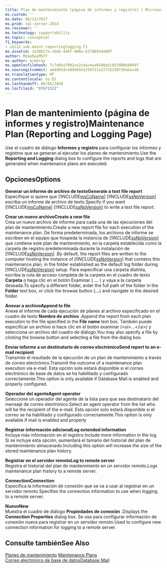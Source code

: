 ```yaml
---
title: Plan de mantenimiento (página de informes y registro) | Microsoft Docs
ms.custom: ''
ms.date: 06/13/2017
ms.prod: sql-server-2014
ms.reviewer: ''
ms.technology: supportability
ms.topic: conceptual
f1_keywords:
- sql12.swb.maint.reportinglogging.f1
ms.assetid: 3a30b17a-3deb-446f-900a-62f88934a90f
author: MikeRayMSFT
ms.author: mikeray
ms.openlocfilehash: 7c7a95a7092ce2cdac4aa0540a5cb57d86b48497
ms.sourcegitcommit: ad4d92dce894592a259721a1571b1d8736abacdb
ms.translationtype: MT
ms.contentlocale: es-ES
ms.lasthandoff: 08/04/2020
ms.locfileid: "87671522"
---
```

# <a name="maintenance-plan-reporting-and-logging-page"></a><span data-ttu-id="12d08-102">Plan de mantenimiento (página de informes y registro)</span><span class="sxs-lookup"><span data-stu-id="12d08-102">Maintenance Plan (Reporting and Logging Page)</span></span>
  <span data-ttu-id="12d08-103">Use el cuadro de diálogo **Informes y registro** para configurar los informes y registros que se generan al ejecutar los planes de mantenimiento.</span><span class="sxs-lookup"><span data-stu-id="12d08-103">Use the **Reporting and Logging** dialog box to configure the reports and logs that are generated when maintenance plans are executed.</span></span>  
  
## <a name="options"></a><span data-ttu-id="12d08-104">Opciones</span><span class="sxs-lookup"><span data-stu-id="12d08-104">Options</span></span>  
 <span data-ttu-id="12d08-105">**Generar un informe de archivo de texto**</span><span class="sxs-lookup"><span data-stu-id="12d08-105">**Generate a text file report**</span></span>  
 <span data-ttu-id="12d08-106">Especifique si quiere que [!INCLUDE[msCoName](../../includes/msconame-md.md)] [!INCLUDE[ssNoVersion](../../includes/ssnoversion-md.md)] escriba un informe de archivo de texto.</span><span class="sxs-lookup"><span data-stu-id="12d08-106">Specify if you want [!INCLUDE[msCoName](../../includes/msconame-md.md)] [!INCLUDE[ssNoVersion](../../includes/ssnoversion-md.md)] to write a text file report.</span></span>  
  
 <span data-ttu-id="12d08-107">**Crear un nuevo archivo**</span><span class="sxs-lookup"><span data-stu-id="12d08-107">**Create a new file**</span></span>  
 <span data-ttu-id="12d08-108">Crea un nuevo archivo de informe para cada una de las ejecuciones del plan de mantenimiento.</span><span class="sxs-lookup"><span data-stu-id="12d08-108">Create a new report file for each execution of the maintenance plan.</span></span> <span data-ttu-id="12d08-109">De forma predeterminada, los archivos de informe se escriben en el equipo que hospeda la instancia de [!INCLUDE[ssNoVersion](../../includes/ssnoversion-md.md)] que contiene este plan de mantenimiento, en la carpeta establecida como la carpeta de registro predeterminada durante la instalación de [!INCLUDE[ssNoVersion](../../includes/ssnoversion-md.md)] .</span><span class="sxs-lookup"><span data-stu-id="12d08-109">By default, the report files are written to the computer hosting the instance of [!INCLUDE[ssNoVersion](../../includes/ssnoversion-md.md)] that contains this maintenance plan, in the folder established as the default log folder during [!INCLUDE[ssNoVersion](../../includes/ssnoversion-md.md)] setup.</span></span> <span data-ttu-id="12d08-110">Para especificar una carpeta distinta, escriba la ruta de acceso completa de la carpeta en el cuadro de texto **Carpeta** o haga clic en el botón Examinar ( **...** ) y vaya a la carpeta deseada.</span><span class="sxs-lookup"><span data-stu-id="12d08-110">To specify a different folder, enter the full path of the folder in the **Folder** text box, or click the browse button (**...**) and navigate to the desired folder.</span></span>  
  
 <span data-ttu-id="12d08-111">**Anexar a archivo**</span><span class="sxs-lookup"><span data-stu-id="12d08-111">**Append to file**</span></span>  
 <span data-ttu-id="12d08-112">Anexe el informe de cada ejecución de planes al archivo especificado en el cuadro de texto **Nombre de archivo** .</span><span class="sxs-lookup"><span data-stu-id="12d08-112">Append the report from each plan execution to the file specified in the **File name** text box.</span></span> <span data-ttu-id="12d08-113">También puede especificar un archivo si hace clic en el botón examinar (&lt;ui&gt;...&lt;/ui&gt;) y selecciona un archivo del cuadro de diálogo.</span><span class="sxs-lookup"><span data-stu-id="12d08-113">You may also specify a file by clicking the browse button and selecting a file from the dialog box.</span></span>  
  
 <span data-ttu-id="12d08-114">**Enviar informe a un destinatario de correo electrónico**</span><span class="sxs-lookup"><span data-stu-id="12d08-114">**Send report to an e-mail recipient**</span></span>  
 <span data-ttu-id="12d08-115">Transmite el resultado de la ejecución de un plan de mantenimiento a través de correo electrónico.</span><span class="sxs-lookup"><span data-stu-id="12d08-115">Transmit the outcome of a maintenance plan execution via e-mail.</span></span> <span data-ttu-id="12d08-116">Esta opción solo estará disponible si el correo electrónico de base de datos se ha habilitado y configurado correctamente.</span><span class="sxs-lookup"><span data-stu-id="12d08-116">This option is only available if Database Mail is enabled and properly configured.</span></span>  
  
 <span data-ttu-id="12d08-117">**Operador del agente**</span><span class="sxs-lookup"><span data-stu-id="12d08-117">**Agent operator**</span></span>  
 <span data-ttu-id="12d08-118">Seleccione un operador del agente de la lista para que sea destinatario del mensaje de correo electrónico.</span><span class="sxs-lookup"><span data-stu-id="12d08-118">Select an agent operator from the list who will be the recipient of the e-mail.</span></span> <span data-ttu-id="12d08-119">Esta opción solo estará disponible si el correo se ha habilitado y configurado correctamente.</span><span class="sxs-lookup"><span data-stu-id="12d08-119">This option is only available if mail is enabled and properly</span></span>  
  
 <span data-ttu-id="12d08-120">**Registrar información adicional**</span><span class="sxs-lookup"><span data-stu-id="12d08-120">**Log extended information**</span></span>  
 <span data-ttu-id="12d08-121">Incluya más información en el registro.</span><span class="sxs-lookup"><span data-stu-id="12d08-121">Include more information in the log.</span></span> <span data-ttu-id="12d08-122">Si se incluye esta opción, aumentará el tamaño del historial del plan de mantenimiento almacenado.</span><span class="sxs-lookup"><span data-stu-id="12d08-122">Including this option will increase the size of the stored maintenance plan history.</span></span>  
  
 <span data-ttu-id="12d08-123">**Registrar en el servidor remoto**</span><span class="sxs-lookup"><span data-stu-id="12d08-123">**Log to remote server**</span></span>  
 <span data-ttu-id="12d08-124">Registra el historial del plan de mantenimiento en un servidor remoto.</span><span class="sxs-lookup"><span data-stu-id="12d08-124">Logs maintenance plan history to a remote server.</span></span>  
  
 <span data-ttu-id="12d08-125">**Connection**</span><span class="sxs-lookup"><span data-stu-id="12d08-125">**Connection**</span></span>  
 <span data-ttu-id="12d08-126">Especifica la información de conexión que se va a usar al registrar en un servidor remoto.</span><span class="sxs-lookup"><span data-stu-id="12d08-126">Specifies the connection information to use when logging to a remote server.</span></span>  
  
 <span data-ttu-id="12d08-127">**Nuevo**</span><span class="sxs-lookup"><span data-stu-id="12d08-127">**New**</span></span>  
 <span data-ttu-id="12d08-128">Muestra el cuadro de diálogo **Propiedades de conexión** .</span><span class="sxs-lookup"><span data-stu-id="12d08-128">Displays the **Connection Properties** dialog box.</span></span> <span data-ttu-id="12d08-129">Se usa para configurar información de conexión nueva para registrar en un servidor remoto.</span><span class="sxs-lookup"><span data-stu-id="12d08-129">Used to configure new connection information for logging to a remote server.</span></span>  
  
## <a name="see-also"></a><span data-ttu-id="12d08-130">Consulte también</span><span class="sxs-lookup"><span data-stu-id="12d08-130">See Also</span></span>  
 <span data-ttu-id="12d08-131">[Planes de mantenimiento](maintenance-plans.md) </span><span class="sxs-lookup"><span data-stu-id="12d08-131">[Maintenance Plans](maintenance-plans.md) </span></span>  
 [<span data-ttu-id="12d08-132">Correo electrónico de base de datos</span><span class="sxs-lookup"><span data-stu-id="12d08-132">Database Mail</span></span>](../database-mail/database-mail.md)  
  
  
